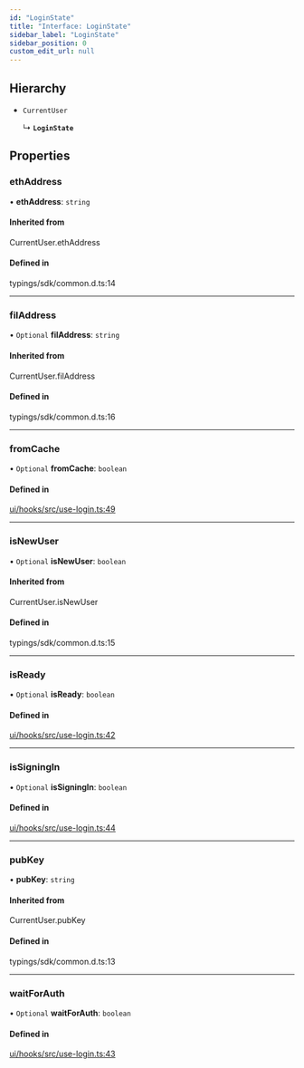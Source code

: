 ```yaml
---
id: "LoginState"
title: "Interface: LoginState"
sidebar_label: "LoginState"
sidebar_position: 0
custom_edit_url: null
---
```


## Hierarchy

- `CurrentUser`

  ↳ **`LoginState`**

## Properties

### ethAddress

• **ethAddress**: `string`

#### Inherited from

CurrentUser.ethAddress

#### Defined in

typings/sdk/common.d.ts:14

___

### filAddress

• `Optional` **filAddress**: `string`

#### Inherited from

CurrentUser.filAddress

#### Defined in

typings/sdk/common.d.ts:16

___

### fromCache

• `Optional` **fromCache**: `boolean`

#### Defined in

[ui/hooks/src/use-login.ts:49](https://github.com/AKASHAorg/akasha-framework/blob/433e1162/ui/hooks/src/use-login.ts#L49)

___

### isNewUser

• `Optional` **isNewUser**: `boolean`

#### Inherited from

CurrentUser.isNewUser

#### Defined in

typings/sdk/common.d.ts:15

___

### isReady

• `Optional` **isReady**: `boolean`

#### Defined in

[ui/hooks/src/use-login.ts:42](https://github.com/AKASHAorg/akasha-framework/blob/433e1162/ui/hooks/src/use-login.ts#L42)

___

### isSigningIn

• `Optional` **isSigningIn**: `boolean`

#### Defined in

[ui/hooks/src/use-login.ts:44](https://github.com/AKASHAorg/akasha-framework/blob/433e1162/ui/hooks/src/use-login.ts#L44)

___

### pubKey

• **pubKey**: `string`

#### Inherited from

CurrentUser.pubKey

#### Defined in

typings/sdk/common.d.ts:13

___

### waitForAuth

• `Optional` **waitForAuth**: `boolean`

#### Defined in

[ui/hooks/src/use-login.ts:43](https://github.com/AKASHAorg/akasha-framework/blob/433e1162/ui/hooks/src/use-login.ts#L43)
